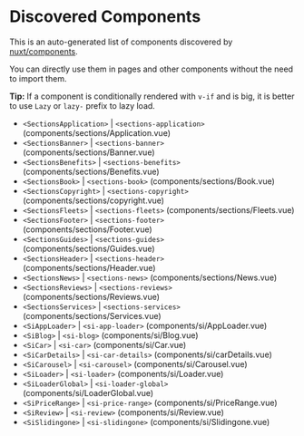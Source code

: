 # Discovered Components

This is an auto-generated list of components discovered by [nuxt/components](https://github.com/nuxt/components).

You can directly use them in pages and other components without the need to import them.

**Tip:** If a component is conditionally rendered with `v-if` and is big, it is better to use `Lazy` or `lazy-` prefix to lazy load.

- `<SectionsApplication>` | `<sections-application>` (components/sections/Application.vue)
- `<SectionsBanner>` | `<sections-banner>` (components/sections/Banner.vue)
- `<SectionsBenefits>` | `<sections-benefits>` (components/sections/Benefits.vue)
- `<SectionsBook>` | `<sections-book>` (components/sections/Book.vue)
- `<SectionsCopyright>` | `<sections-copyright>` (components/sections/copyright.vue)
- `<SectionsFleets>` | `<sections-fleets>` (components/sections/Fleets.vue)
- `<SectionsFooter>` | `<sections-footer>` (components/sections/Footer.vue)
- `<SectionsGuides>` | `<sections-guides>` (components/sections/Guides.vue)
- `<SectionsHeader>` | `<sections-header>` (components/sections/Header.vue)
- `<SectionsNews>` | `<sections-news>` (components/sections/News.vue)
- `<SectionsReviews>` | `<sections-reviews>` (components/sections/Reviews.vue)
- `<SectionsServices>` | `<sections-services>` (components/sections/Services.vue)
- `<SiAppLoader>` | `<si-app-loader>` (components/si/AppLoader.vue)
- `<SiBlog>` | `<si-blog>` (components/si/Blog.vue)
- `<SiCar>` | `<si-car>` (components/si/Car.vue)
- `<SiCarDetails>` | `<si-car-details>` (components/si/carDetails.vue)
- `<SiCarousel>` | `<si-carousel>` (components/si/Carousel.vue)
- `<SiLoader>` | `<si-loader>` (components/si/Loader.vue)
- `<SiLoaderGlobal>` | `<si-loader-global>` (components/si/LoaderGlobal.vue)
- `<SiPriceRange>` | `<si-price-range>` (components/si/PriceRange.vue)
- `<SiReview>` | `<si-review>` (components/si/Review.vue)
- `<SiSlidingone>` | `<si-slidingone>` (components/si/Slidingone.vue)
